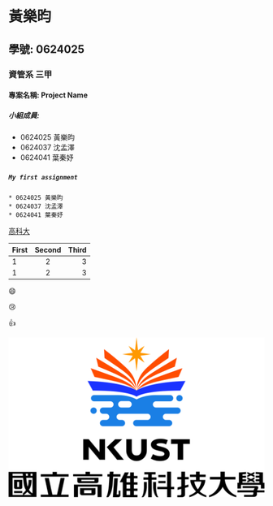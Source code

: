 # 黃樂昀

## 學號: 0624025 

### 資管系 三甲

#### 專案名稱: Project Name

##### 小組成員: 

  * 0624025 黃樂昀
  * 0624037 沈孟澤
  * 0624041 葉秦妤
  
##### `My first assignment`

```
* 0624025 黃樂昀
* 0624037 沈孟澤
* 0624041 葉秦妤
```
[高科大](https://www.nkust.edu.tw/)

| First | Second | Third |
|:------|:------:|------:|
|1 | 2 | 3  |
|1 | 2 | 3  |

:smile:

:cry:

:+1:

![nkust](680345671.jpg "nkust logo")
